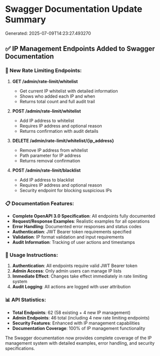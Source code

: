 
# Swagger Documentation Update Summary
Generated: 2025-07-09T14:23:27.493270

## ✅ IP Management Endpoints Added to Swagger Documentation

### 🔐 New Rate Limiting Endpoints:

1. **GET /admin/rate-limit/whitelist**
   - Get current IP whitelist with detailed information
   - Shows who added each IP and when
   - Returns total count and full audit trail

2. **POST /admin/rate-limit/whitelist** 
   - Add IP address to whitelist
   - Requires IP address and optional reason
   - Returns confirmation with audit details

3. **DELETE /admin/rate-limit/whitelist/{ip_address}**
   - Remove IP address from whitelist
   - Path parameter for IP address
   - Returns removal confirmation

4. **POST /admin/rate-limit/blacklist**
   - Add IP address to blacklist
   - Requires IP address and optional reason
   - Security endpoint for blocking suspicious IPs

### 📋 Documentation Features:

- **Complete OpenAPI 3.0 Specification**: All endpoints fully documented
- **Request/Response Examples**: Realistic examples for all operations
- **Error Handling**: Documented error responses and status codes
- **Authentication**: JWT Bearer token requirements specified
- **Validation**: IP format validation and input requirements
- **Audit Information**: Tracking of user actions and timestamps

### 🎯 Usage Instructions:

1. **Authentication**: All endpoints require valid JWT Bearer token
2. **Admin Access**: Only admin users can manage IP lists
3. **Immediate Effect**: Changes take effect immediately in rate limiting system
4. **Audit Logging**: All actions are logged with user attribution

### 📊 API Statistics:

- **Total Endpoints**: 62 (58 existing + 4 new IP management)
- **Admin Endpoints**: 46 total (including 4 new rate limiting endpoints)
- **Security Features**: Enhanced with IP management capabilities
- **Documentation Coverage**: 100% of IP management functionality

The Swagger documentation now provides complete coverage of the IP management 
system with detailed examples, error handling, and security specifications.
